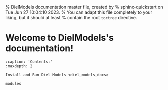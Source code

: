 % DielModels documentation master file, created by
% sphinx-quickstart on Tue Jun 27 10:04:10 2023.
% You can adapt this file completely to your liking, but it should at least
% contain the root `toctree` directive.

# Welcome to DielModels's documentation!

```{toctree}
:caption: 'Contents:'
:maxdepth: 2

Install and Run Diel Models <diel_models_docs>

modules
```
